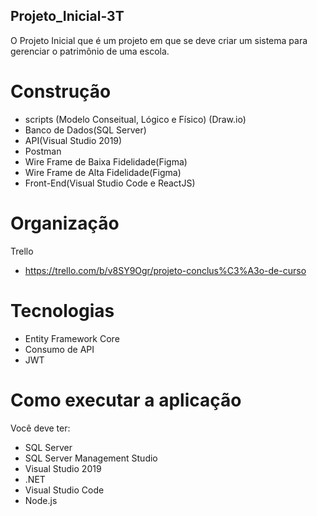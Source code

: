 ## Projeto_Inicial-3T
O Projeto Inicial que é um projeto em que se deve criar um sistema para gerenciar o patrimônio de uma escola.

# Construção
- scripts (Modelo Conseitual, Lógico e Físico) (Draw.io)
- Banco de Dados(SQL Server)
- API(Visual Studio 2019)
- Postman
- Wire Frame de Baixa Fidelidade(Figma)
- Wire Frame de Alta Fidelidade(Figma)
- Front-End(Visual Studio Code e ReactJS)

# Organização
Trello 
  - https://trello.com/b/v8SY9Ogr/projeto-conclus%C3%A3o-de-curso

# Tecnologias
- Entity Framework Core
- Consumo de API
- JWT

# Como executar a aplicação
Você deve ter:
- SQL Server
- SQL Server Management Studio
- Visual Studio 2019
- .NET
- Visual Studio Code
- Node.js
	


